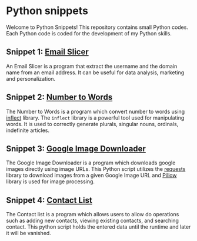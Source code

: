 # Python snippets

Welcome to Python Snippets! This repository contains small Python codes. Each Python code is coded for the development of my Python skills.

## Snippet 1: [Email Slicer](Email_slicer.py)

An Email Slicer is a program that extract the username and the domain name from an email address. It can be useful for data analysis, marketing and personalization.

## Snippet 2: [Number to Words](Number_to_words.py)

The Number to Words is a program which convert number to words using [inflect](https://pypi.org/project/inflect/) library. The `inflect` library is a powerful tool used for manipulating words. It is used to correctly generate plurals, singular nouns, ordinals, indefinite articles.

## Snippet 3: [Google Image Downloader](Google_image_downloader.py)

The Google Image Downloader is a program which downloads google images directly using image URLs. This Python script utilizes the [requests](https://pypi.org/project/requests/) library to download images from a given Google Image URL and [Pillow](https://pypi.org/project/pillow/) library is used for image processing.

## Snippet 4: [Contact List](Contact_list.py)

The Contact list is a program which allows users to allow do operations such as adding new contacts, viewing existing contacts, and searching contact. This python script holds the entered data until the runtime and later it will be vanished.
